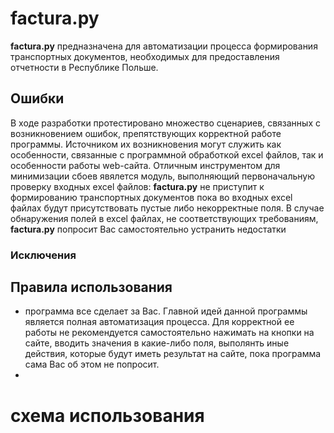# factura.py

<b>factura.py</b> предназначена для автоматизации процесса формирования транспортных документов, необходимых для предоставления отчетности в Республике Польше.

## Ошибки

В ходе разработки протестировано множество сценариев, связанных с возникновением ошибок, препятствующих корректной работе программы. Источником их возникновения могут служить как особенности, связанные с программной обработкой excel файлов, так и особенности работы web-сайта.
Отличным инструментом для минимизации сбоев явялется модуль, выполняющий первоначальную проверку входных excel файлов: <b>factura.py</b> не приступит к формированию транспортных документов пока во входных excel файлах будут присутствовать пустые либо некорректные поля.
В случае обнаружения полей в excel файлах, не соответствующих требованиям, <b>factura.py</b> попросит Вас самостоятельно устранить недостатки

### Исключения

## Правила использования

* программа все сделает за Вас. Главной идей данной программы является полная автоматизация процесса. Для корректной ее работы не рекомендуется самостоятельно нажимать на кнопки на сайте, вводить значения в какие-либо поля, выполянть иные действия, которые будут иметь результат на сайте, пока программа сама Вас об этом не попросит.
* 

# схема использования
